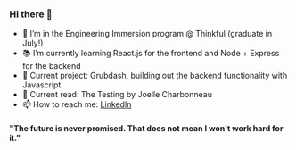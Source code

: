 ### Hi there 👋


- 🔭 I’m in the Engineering Immersion program @ Thinkful (graduate in July!)
- 📚 I’m currently learning React.js for the frontend and Node + Express for the backend
- 💬 Current project: Grubdash, building out the backend functionality with Javascript
- 📖 Current read: The Testing by Joelle Charbonneau
- 📫 How to reach me: [LinkedIn](https://www.linkedin.com/in/kyrapalmer/) 

#### "The future is never promised. That does not mean I won't work hard for it."

